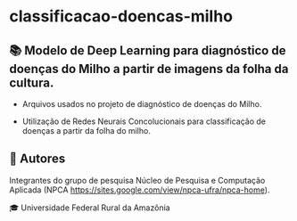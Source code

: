 # classificacao-doencas-milho

## :books: Modelo de Deep Learning para diagnóstico de doenças do Milho a partir de imagens da folha da cultura.

 - Arquivos usados no projeto de diagnóstico de doenças do Milho.

 - Utilização de Redes Neurais Concolucionais para classificação de doenças a partir da folha do milho.

## :pushpin: Autores

Integrantes do grupo de pesquisa Núcleo de Pesquisa e Computação Aplicada (NPCA <https://sites.google.com/view/npca-ufra/npca-home>).

:mortar_board: Universidade Federal Rural da Amazônia